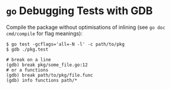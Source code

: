 # `go` Debugging Tests with GDB

Compile the package without optimisations of inlining (see `go doc cmd/compile`
for flag meanings):

``` shell
$ go test -gcflags='all=-N -l' -c path/to/pkg
$ gdb ./pkg.test
```

    # break on a line
    (gdb) break pkg/some_file.go:12
    # or a functions
    (gdb) break path/to/pkg/file.func
    (gdb) info functions path/*
